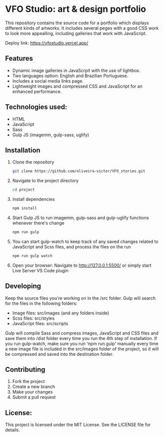 # VFO Studio: art & design portfolio

This repository contains the source code for a portfolio which displays different kinds of artworks. It includes several peges with a good CSS work to look more appealling, including galleries that work with JavaScript.

Deploy link: https://vfostudio.vercel.app/

## Features

* Dynamic image galleries in JavaScrpit with the use of lightbox.
* Two languages option: English and Brazilian Portuguese.
* Includes a social media links page.
* Lightweight images and compressed CSS and JavaScript for an enhanced performance.

## Technologies used:
* HTML
* JavaScript
* Sass
* Gulp JS (imagemin, gulp-sass, uglify)

## Installation

1. Clone the repository
   ```bash
   git clone https://github.com/oliveira-victor/VFO_stories.git

2. Navigate to the project directory
   ```bash
   cd project

3. Install dependencies
   ```bash
   npm install

4. Start Gulp JS to run imagemin, gulp-sass and gulp-uglify functions whenever there's change
   ```bash
   npm run gulp

5. You can start gulp-watch to keep track of any saved changes related to JavaScript and Scss files, and process the files on the run
   ```bash
   npm run gulp watch

6. Open your browser: Navigate to http://127.0.0.1:5500/ or simply start Live Server VS Code plugin

## Developing

Keep the source files you're working on in the /src folder. Gulp will search for the files in the following folders:
* Image files: src/images (and any folders inside)
* Scss files: src/styles
* JavaScript files: src/scripts

Gulp will compile Sass and compress images, JavaScript and CSS files and save them into /dist folder every time you run the 4th step of installation. If you run gulp-watch, make sure you run 'npm run gulp' manually every time a new image file is included in the src/images folder of the project, so it will be compressed and saved into the destination folder.

## Contributing

1. Fork the project
2. Create a new branch
3. Make your changes
4. Submit a pull request

## License:
This project is licensed under the MIT License. See the LICENSE file for details.
